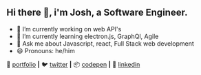 ## Hi there 👋, i'm Josh, a Software Engineer.

- 🔭 I’m currently working on web API's
- 🌱 I’m currently learning electron.js, GraphQl, Agile
- 💬 Ask me about Javascript, react, Full Stack web development
- 😄 Pronouns: he/him

🏡 [portfolio][portfolio] **|** 
🐦 [twitter][twitter] **|** 
📦 [codepen][codepen] **|** 
👔 [linkedin][linkedin]

[portfolio]: https://joshuromi.netlify.app/
[twitter]: https://twitter.com/joshuromi
[codepen]: https://codepen.io/joshuromi
[linkedin]: https://www.linkedin.com/in/josh-ojuromi-872257169/
